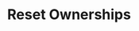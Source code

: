 ---
id: nonfungible10
title: Reset Ownerships
sidebar_label: Reset Ownerships
slug: /dapp-nonfungible/reset
---